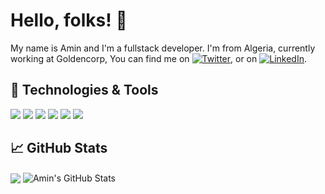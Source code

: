 

 
# Hello, folks!  🤝
My name is Amin and I'm a fullstack developer. I'm from Algeria,   currently working at Goldencorp, You can find me on [![Twitter][1.2]][1],  or on [![LinkedIn][3.2]][3].




## 🔧 Technologies & Tools
![](https://img.shields.io/badge/OS-Linux-informational?style=flat&logo=linux&logoColor=white&color=2bbc8a)
![](https://img.shields.io/badge/Code-JavaScript-informational?style=flat&logo=javascript&logoColor=white&color=2bbc8a)
![](https://img.shields.io/badge/Code-Vue-informational?style=flat&logo=vue.js&logoColor=white&color=2bbc8a)
![](https://img.shields.io/badge/Shell-Bash-informational?style=flat&logo=gnu-bash&logoColor=white&color=2bbc8a)
![](https://img.shields.io/badge/Love-react-blue?style=flat&logo=react&logoColor=white&color=2bbc8a)
![](https://img.shields.io/badge/Code-node-green?style=flat&logo=node.js&logoColor=white&color=2bbc8a)
## &#x1f4c8; GitHub Stats
<span>
  <img align="center" src="https://github-readme-stats.vercel.app/api/top-langs/?username=amine-louni&hide=java,html&title_color=ffffff&text_color=c9cacc&icon_color=2bbc8a&bg_color=1d1f21" />
</span>

<span>
  <img align="center" src="https://github-readme-stats.vercel.app/api?username=amine-louni&show_icons=true&line_height=27&count_private=true&title_color=ffffff&text_color=c9cacc&icon_color=2bbc8a&bg_color=1d1f21" alt="Amin's GitHub Stats" />
</span>

 

  

<!-- links to social media icons -->

<!-- icons with padding -->

[1.1]: http://i.imgur.com/tXSoThF.png (twitter icon with padding)
[2.1]: http://i.imgur.com/0o48UoR.png (github icon with padding)

<!-- icons without padding -->

[1.2]: http://i.imgur.com/wWzX9uB.png (twitter icon without padding)
[2.2]: http://i.imgur.com/9I6NRUm.png (github icon without padding)
[3.2]: https://raw.githubusercontent.com/MartinHeinz/MartinHeinz/master/linkedin-3-16.png (LinkedIn icon without padding)


<!-- links to your social media accounts -->

[1]: https://twitter.com/amin_louni
[3]: https://www.linkedin.com/in/amine-louni/


<!-- Resources -->
<!-- Icons: https://simpleicons.org/ -->
<!-- GitHub Stats: https://github.com/anuraghazra/github-readme-stats -->
<!-- Emojis: https://emojipedia.org/emoji/ -->
<!-- HTML Emojis: https://www.fileformat.info/index.htm -->
<!-- Shields: https://shields.io/ -->
<!-- Awesome GitHub Profile README: https://github.com/abhisheknaiidu/awesome-github-profile-readme -->
